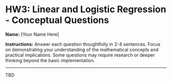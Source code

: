 # HW3: Linear and Logistic Regression - Conceptual Questions

**Name:** [Your Name Here]

**Instructions:** Answer each question thoughtfully in 2-4 sentences. Focus on demonstrating your understanding of the mathematical concepts and practical implications. Some questions may require research or deeper thinking beyond the basic implementation.

---

TBD